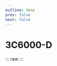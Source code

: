 ```yaml
---
outline: deep
prev: false
next: false
---
```

# 3C6000-D

::: raw
<ClientOnly>
    <CpuTable chips="3C6000-D" />
</ClientOnly>
:::

<script setup>
    import CpuTable from "../../../components/chips/cpu_table.vue"
</script>
